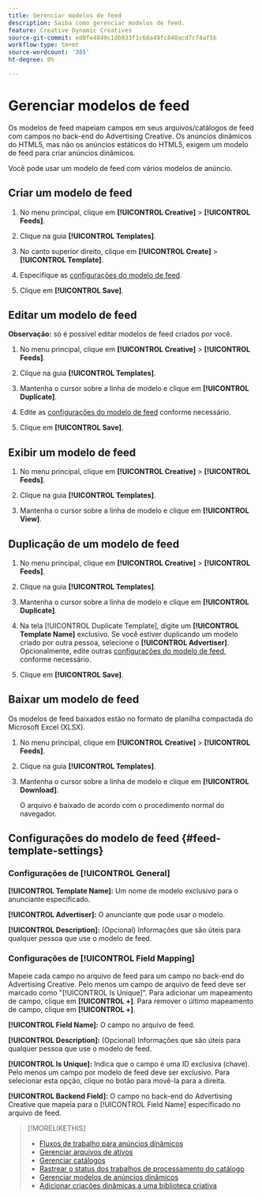 ```yaml
---
title: Gerenciar modelos de feed
description: Saiba como gerenciar modelos de feed.
feature: Creative Dynamic Creatives
source-git-commit: ed0fe4849c1db933f1c68a49fc848acd7c74af5b
workflow-type: tm+mt
source-wordcount: '385'
ht-degree: 0%

---
```


# Gerenciar modelos de feed

<!-- I have a "Retail" feed template that was created by rkarthik@adobe. Ask product if this is available to all clients or just internal.  -->

<!-- We have a finite set of supported fields on the backend. I need to include that info in an appendix. -->

Os modelos de feed mapeiam campos em seus arquivos/catálogos de feed com campos no back-end do Advertising Creative. Os anúncios dinâmicos do HTML5, mas não os anúncios estáticos do HTML5, exigem um modelo de feed para criar anúncios dinâmicos.

Você pode usar um modelo de feed com vários modelos de anúncio.

## Criar um modelo de feed

1. No menu principal, clique em **[!UICONTROL Creative]** > **[!UICONTROL Feeds]**.

1. Clique na guia **[!UICONTROL Templates]**.

1. No canto superior direito, clique em **[!UICONTROL Create]** > **[!UICONTROL Template]**.

1. Especifique as [configurações do modelo de feed](#feed-template-settings).

1. Clique em **[!UICONTROL Save]**.

## Editar um modelo de feed

**Observação:** só é possível editar modelos de feed criados por você.

1. No menu principal, clique em **[!UICONTROL Creative]** > **[!UICONTROL Feeds]**.

1. Clique na guia **[!UICONTROL Templates]**.

1. Mantenha o cursor sobre a linha de modelo e clique em **[!UICONTROL Duplicate]**.

1. Edite as [configurações do modelo de feed](#feed-template-settings) conforme necessário.

1. Clique em **[!UICONTROL Save]**.

## Exibir um modelo de feed

1. No menu principal, clique em **[!UICONTROL Creative]** > **[!UICONTROL Feeds]**.

1. Clique na guia **[!UICONTROL Templates]**.

1. Mantenha o cursor sobre a linha de modelo e clique em **[!UICONTROL View]**.

## Duplicação de um modelo de feed

1. No menu principal, clique em **[!UICONTROL Creative]** > **[!UICONTROL Feeds]**.

1. Clique na guia **[!UICONTROL Templates]**.

1. Mantenha o cursor sobre a linha de modelo e clique em **[!UICONTROL Duplicate]**.

1. Na tela [!UICONTROL Duplicate Template], digite um **[!UICONTROL Template Name]** exclusivo. Se você estiver duplicando um modelo criado por outra pessoa, selecione o **[!UICONTROL Advertiser]**. Opcionalmente, edite outras [configurações do modelo de feed](#feed-template-settings), conforme necessário.

1. Clique em **[!UICONTROL Save]**.

## Baixar um modelo de feed

Os modelos de feed baixados estão no formato de planilha compactada do Microsoft Excel (XLSX).

1. No menu principal, clique em **[!UICONTROL Creative]** > **[!UICONTROL Feeds]**.

1. Clique na guia **[!UICONTROL Templates]**.

1. Mantenha o cursor sobre a linha de modelo e clique em **[!UICONTROL Download]**.

   O arquivo é baixado de acordo com o procedimento normal do navegador.

## Configurações do modelo de feed {#feed-template-settings}

### Configurações de [!UICONTROL General]

**[!UICONTROL Template Name]:** Um nome de modelo exclusivo para o anunciante especificado.

**[!UICONTROL Advertiser]:** O anunciante que pode usar o modelo.

**[!UICONTROL Description]:** (Opcional) Informações que são úteis para qualquer pessoa que use o modelo de feed.

### Configurações de [!UICONTROL Field Mapping]

Mapeie cada campo no arquivo de feed para um campo no back-end do Advertising Creative.<!-- Check w/product: What is displayed where in the UI/reports and published ads? --> Pelo menos um campo de arquivo de feed deve ser marcado como &quot;[!UICONTROL Is Unique]&quot;. Para adicionar um mapeamento de campo, clique em **[!UICONTROL +]**. Para remover o último mapeamento de campo, clique em **[!UICONTROL +]**.

**[!UICONTROL Field Name]:** O campo no arquivo de feed.

**[!UICONTROL Description]:** (Opcional) Informações que são úteis para qualquer pessoa que use o modelo de feed.

**[!UICONTROL Is Unique]:** Indica que o campo é uma ID exclusiva (chave). Pelo menos um campo por modelo de feed deve ser exclusivo. Para selecionar esta opção, clique no botão para movê-la para a direita.<!-- **Note: The unique identifier is different from the feed "trigger" in experience settings. -->

**[!UICONTROL Backend Field]:** O campo no back-end do Advertising Creative que mapeia para o [!UICONTROL Field Name] especificado no arquivo de feed.

>[!MORELIKETHIS]
>
>* [Fluxos de trabalho para anúncios dinâmicos](/help/creative/introduction/workflow-dynamic-ads.md)
>* [Gerenciar arquivos de ativos](/help/creative/feeds/asset-manage.md)
>* [Gerenciar catálogos](/help/creative/feeds/catalog-manage.md)
>* [Rastrear o status dos trabalhos de processamento do catálogo](/help/creative/feeds/job-status-track.md)
>* [Gerenciar modelos de anúncios dinâmicos](/help/creative/ad-templates/ad-template-manage.md)
>* [Adicionar criações dinâmicas a uma biblioteca criativa](/help/creative/creative-libraries/creative-add-dynamic.md)
